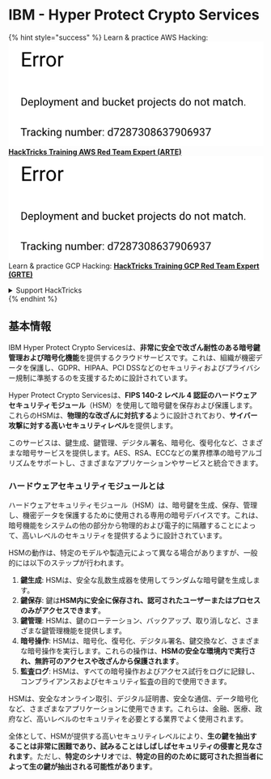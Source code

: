 # IBM - Hyper Protect Crypto Services

{% hint style="success" %}
Learn & practice AWS Hacking:<img src="../../.gitbook/assets/image (1) (1).png" alt="" data-size="line">[**HackTricks Training AWS Red Team Expert (ARTE)**](https://training.hacktricks.xyz/courses/arte)<img src="../../.gitbook/assets/image (1) (1).png" alt="" data-size="line">\
Learn & practice GCP Hacking: <img src="../../.gitbook/assets/image (2).png" alt="" data-size="line">[**HackTricks Training GCP Red Team Expert (GRTE)**<img src="../../.gitbook/assets/image (2).png" alt="" data-size="line">](https://training.hacktricks.xyz/courses/grte)

<details>

<summary>Support HackTricks</summary>

* Check the [**subscription plans**](https://github.com/sponsors/carlospolop)!
* **Join the** 💬 [**Discord group**](https://discord.gg/hRep4RUj7f) or the [**telegram group**](https://t.me/peass) or **follow** us on **Twitter** 🐦 [**@hacktricks\_live**](https://twitter.com/hacktricks\_live)**.**
* **Share hacking tricks by submitting PRs to the** [**HackTricks**](https://github.com/carlospolop/hacktricks) and [**HackTricks Cloud**](https://github.com/carlospolop/hacktricks-cloud) github repos.

</details>
{% endhint %}

## 基本情報

IBM Hyper Protect Crypto Servicesは、**非常に安全で改ざん耐性のある暗号鍵管理および暗号化機能**を提供するクラウドサービスです。これは、組織が機密データを保護し、GDPR、HIPAA、PCI DSSなどのセキュリティおよびプライバシー規制に準拠するのを支援するために設計されています。

Hyper Protect Crypto Servicesは、**FIPS 140-2 レベル 4 認証のハードウェアセキュリティモジュール**（HSM）を使用して暗号鍵を保存および保護します。これらのHSMは、**物理的な改ざんに対抗する**ように設計されており、**サイバー攻撃に対する高いセキュリティレベル**を提供します。

このサービスは、鍵生成、鍵管理、デジタル署名、暗号化、復号化など、さまざまな暗号サービスを提供します。AES、RSA、ECCなどの業界標準の暗号アルゴリズムをサポートし、さまざまなアプリケーションやサービスと統合できます。

### ハードウェアセキュリティモジュールとは

ハードウェアセキュリティモジュール（HSM）は、暗号鍵を生成、保存、管理し、機密データを保護するために使用される専用の暗号デバイスです。これは、暗号機能をシステムの他の部分から物理的および電子的に隔離することによって、高いレベルのセキュリティを提供するように設計されています。

HSMの動作は、特定のモデルや製造元によって異なる場合がありますが、一般的には以下のステップが行われます。

1. **鍵生成**: HSMは、安全な乱数生成器を使用してランダムな暗号鍵を生成します。
2. **鍵保存**: 鍵は**HSM内に安全に保存され、認可されたユーザーまたはプロセスのみがアクセスできます**。
3. **鍵管理**: HSMは、鍵のローテーション、バックアップ、取り消しなど、さまざまな鍵管理機能を提供します。
4. **暗号操作**: HSMは、暗号化、復号化、デジタル署名、鍵交換など、さまざまな暗号操作を実行します。これらの操作は、**HSMの安全な環境内で実行され、無許可のアクセスや改ざんから保護されます**。
5. **監査ログ**: HSMは、すべての暗号操作およびアクセス試行をログに記録し、コンプライアンスおよびセキュリティ監査の目的で使用できます。

HSMは、安全なオンライン取引、デジタル証明書、安全な通信、データ暗号化など、さまざまなアプリケーションに使用できます。これらは、金融、医療、政府など、高いレベルのセキュリティを必要とする業界でよく使用されます。

全体として、HSMが提供する高いセキュリティレベルにより、**生の鍵を抽出することは非常に困難であり、試みることはしばしばセキュリティの侵害と見なされます**。ただし、**特定のシナリオ**では、**特定の目的のために認可された担当者によって生の鍵が抽出される可能性があります**。
